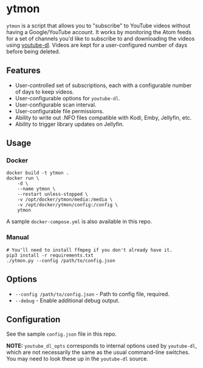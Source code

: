 # ytmon

`ytmon` is a script that allows you to "subscribe" to YouTube videos without
having a Google/YouTube account. It works by monitoring the Atom feeds for a
set of channels you'd like to subscribe to and downloading the videos using
[youtube-dl](https://github.com/ytdl-org/youtube-dl). Videos are kept for a
user-configured number of days before being deleted.

## Features

* User-controlled set of subscriptions, each with a configurable number of days
  to keep videos.
* User-configurable options for `youtube-dl`.
* User-configurable scan interval.
* User-configurable file permissions.
* Ability to write out .NFO files compatible with Kodi, Emby, Jellyfin, etc.
* Ability to trigger library updates on Jellyfin.

## Usage

### Docker

```
docker build -t ytmon .
docker run \
    -d \
    --name ytmon \
    --restart unless-stopped \
    -v /opt/docker/ytmon/media:/media \
    -v /opt/docker/ytmon/config:/config \
    ytmon
```

A sample `docker-compose.yml` is also available in this repo.

### Manual

```
# You'll need to install ffmpeg if you don't already have it.
pip3 install -r requirements.txt
./ytmon.py --config /path/to/config.json
```

## Options

* `--config /path/to/config.json` - Path to config file, required.
* `--debug` - Enable additional debug output.

## Configuration

See the sample `config.json` file in this repo.

**NOTE:** `youtube_dl_opts` corresponds to internal options used by
`youtube-dl`, which are not necessarily the same as the usual command-line
switches. You may need to look these up in the `youtube-dl` source.
